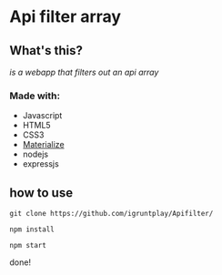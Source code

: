 # Api filter array

## What's this?

*is a webapp that filters out an api array*

### Made with:
* Javascript
* HTML5
* CSS3
* [Materialize](https://materializecss.com/)
* nodejs
* expressjs

## how to use

```
git clone https://github.com/igruntplay/Apifilter/
```

```
npm install
```

```
npm start
```

done!
